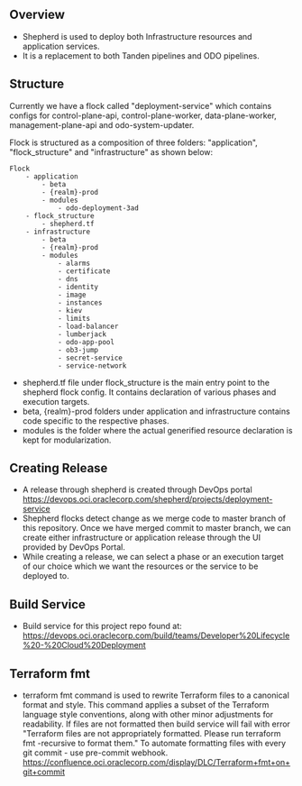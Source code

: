## **Overview**

* Shepherd is used to deploy both Infrastructure resources and application services.
* It is a replacement to both Tanden pipelines and ODO pipelines.

## **Structure**

Currently we have a flock called "deployment-service" which contains configs for control-plane-api, control-plane-worker, data-plane-worker, 
management-plane-api and odo-system-updater.

Flock is structured as a composition of three folders: "application", "flock_structure" and "infrastructure" as shown below:

    Flock
        - application
            - beta
            - {realm}-prod
            - modules
                - odo-deployment-3ad
        - flock_structure
            - shepherd.tf
        - infrastructure
            - beta
            - {realm}-prod
            - modules
                - alarms
                - certificate
                - dns
                - identity
                - image
                - instances
                - kiev
                - limits
                - load-balancer
                - lumberjack
                - odo-app-pool
                - ob3-jump
                - secret-service
                - service-network

* shepherd.tf file under flock_structure is the main entry point to the shepherd flock config. It contains declaration of various phases and execution targets.
* beta, {realm}-prod folders under application and infrastructure contains code specific to the respective phases.
* modules is the folder where the actual generified resource declaration is kept for modularization.

## **Creating Release**

* A release through shepherd is created through DevOps portal
    https://devops.oci.oraclecorp.com/shepherd/projects/deployment-service
* Shepherd flocks detect change as we merge code to master branch of this repository. Once we have merged commit to master branch, we can create either infrastructure or application release through the UI provided by DevOps Portal.
* While creating a release, we can select a phase or an execution target of our choice which we want the resources or the service to be deployed to.

## **Build Service**

* Build service for this project repo found at:
    https://devops.oci.oraclecorp.com/build/teams/Developer%20Lifecycle%20-%20Cloud%20Deployment
    
## **Terraform fmt**
* terraform fmt command is used to rewrite Terraform files to a canonical format and style. 
  This command applies a subset of the Terraform language style conventions, along with other minor adjustments for readability.
  If files are not formatted then build service will fail with error "Terraform files are not appropriately formatted. Please run terraform fmt -recursive to format them."
  To automate formatting files with every git commit - use pre-commit webhook.
  https://confluence.oci.oraclecorp.com/display/DLC/Terraform+fmt+on+git+commit 